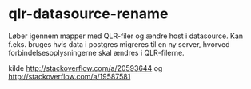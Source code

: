 # qlr-datasource-rename
Løber igennem mapper med QLR-filer og ændre host i datasource. Kan f.eks. bruges hvis data i postgres migreres til en ny server, hvorved forbindelsesoplysningerne skal ændres i QLR-filerne.

kilde http://stackoverflow.com/a/20593644 og http://stackoverflow.com/a/19587581
